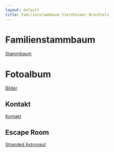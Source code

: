 ```yaml
---
layout: default
title: Familienstammbaum Viernheimer Brechtels
---
```


# Familienstammbaum
[Stammbaum](./family/tree.html)

# Fotoalbum 
[Bilder](./family/pics.html)

## Kontakt
[Kontakt](./family/contact.html)

## Escape Room
[Stranded Astronaut](./escape_room/chatbox.html)
